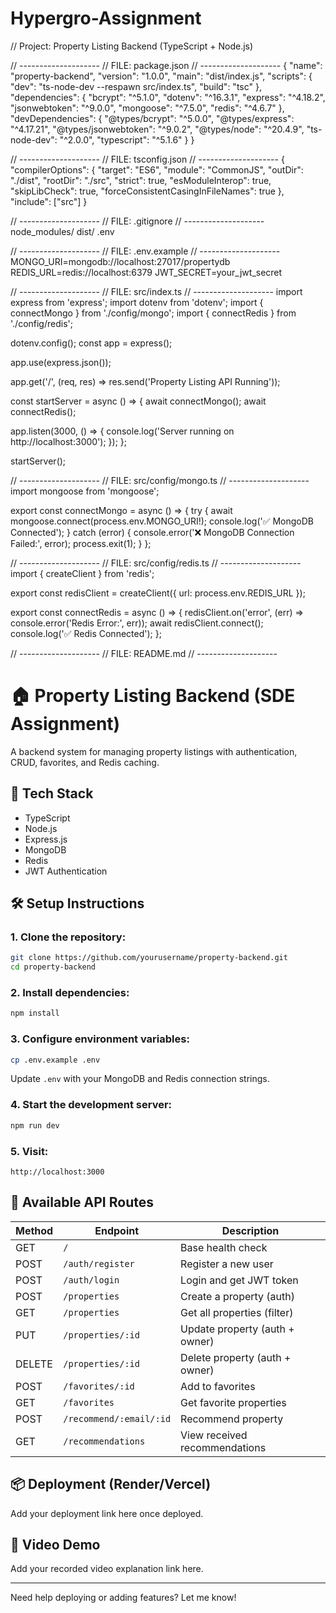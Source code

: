 # Hypergro-Assignment

// Project: Property Listing Backend (TypeScript + Node.js)

// --------------------
// FILE: package.json
// --------------------
{
  "name": "property-backend",
  "version": "1.0.0",
  "main": "dist/index.js",
  "scripts": {
    "dev": "ts-node-dev --respawn src/index.ts",
    "build": "tsc"
  },
  "dependencies": {
    "bcrypt": "^5.1.0",
    "dotenv": "^16.3.1",
    "express": "^4.18.2",
    "jsonwebtoken": "^9.0.0",
    "mongoose": "^7.5.0",
    "redis": "^4.6.7"
  },
  "devDependencies": {
    "@types/bcrypt": "^5.0.0",
    "@types/express": "^4.17.21",
    "@types/jsonwebtoken": "^9.0.2",
    "@types/node": "^20.4.9",
    "ts-node-dev": "^2.0.0",
    "typescript": "^5.1.6"
  }
}

// --------------------
// FILE: tsconfig.json
// --------------------
{
  "compilerOptions": {
    "target": "ES6",
    "module": "CommonJS",
    "outDir": "./dist",
    "rootDir": "./src",
    "strict": true,
    "esModuleInterop": true,
    "skipLibCheck": true,
    "forceConsistentCasingInFileNames": true
  },
  "include": ["src"]
}

// --------------------
// FILE: .gitignore
// --------------------
node_modules/
dist/
.env

// --------------------
// FILE: .env.example
// --------------------
MONGO_URI=mongodb://localhost:27017/propertydb
REDIS_URL=redis://localhost:6379
JWT_SECRET=your_jwt_secret

// --------------------
// FILE: src/index.ts
// --------------------
import express from 'express';
import dotenv from 'dotenv';
import { connectMongo } from './config/mongo';
import { connectRedis } from './config/redis';

dotenv.config();
const app = express();

app.use(express.json());

app.get('/', (req, res) => res.send('Property Listing API Running'));

const startServer = async () => {
  await connectMongo();
  await connectRedis();

  app.listen(3000, () => {
    console.log('Server running on http://localhost:3000');
  });
};

startServer();

// --------------------
// FILE: src/config/mongo.ts
// --------------------
import mongoose from 'mongoose';

export const connectMongo = async () => {
  try {
    await mongoose.connect(process.env.MONGO_URI!);
    console.log('✅ MongoDB Connected');
  } catch (error) {
    console.error('❌ MongoDB Connection Failed:', error);
    process.exit(1);
  }
};

// --------------------
// FILE: src/config/redis.ts
// --------------------
import { createClient } from 'redis';

export const redisClient = createClient({
  url: process.env.REDIS_URL
});

export const connectRedis = async () => {
  redisClient.on('error', (err) => console.error('Redis Error:', err));
  await redisClient.connect();
  console.log('✅ Redis Connected');
};

// --------------------
// FILE: README.md
// --------------------
# 🏠 Property Listing Backend (SDE Assignment)

A backend system for managing property listings with authentication, CRUD, favorites, and Redis caching.

## 🚀 Tech Stack
- TypeScript
- Node.js
- Express.js
- MongoDB
- Redis
- JWT Authentication

## 🛠 Setup Instructions

### 1. Clone the repository:
```bash
git clone https://github.com/yourusername/property-backend.git
cd property-backend
```

### 2. Install dependencies:
```bash
npm install
```

### 3. Configure environment variables:
```bash
cp .env.example .env
```
Update `.env` with your MongoDB and Redis connection strings.

### 4. Start the development server:
```bash
npm run dev
```

### 5. Visit:
```
http://localhost:3000
```

## 📮 Available API Routes

| Method | Endpoint           | Description                   |
|--------|--------------------|-------------------------------|
| GET    | `/`                | Base health check             |
| POST   | `/auth/register`   | Register a new user           |
| POST   | `/auth/login`      | Login and get JWT token       |
| POST   | `/properties`      | Create a property (auth)      |
| GET    | `/properties`      | Get all properties (filter)   |
| PUT    | `/properties/:id`  | Update property (auth + owner)|
| DELETE | `/properties/:id`  | Delete property (auth + owner)|
| POST   | `/favorites/:id`   | Add to favorites              |
| GET    | `/favorites`       | Get favorite properties       |
| POST   | `/recommend/:email/:id` | Recommend property      |
| GET    | `/recommendations`| View received recommendations |

## 📦 Deployment (Render/Vercel)
Add your deployment link here once deployed.

## 🎥 Video Demo
Add your recorded video explanation link here.

---

Need help deploying or adding features? Let me know!
